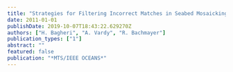 ```yaml
---
title: "Strategies for Filtering Incorrect Matches in Seabed Mosaicking"
date: 2011-01-01
publishDate: 2019-10-07T18:43:22.629270Z
authors: ["H. Bagheri", "A. Vardy", "R. Bachmayer"]
publication_types: ["1"]
abstract: ""
featured: false
publication: "*MTS/IEEE OCEANS*"
---
```


